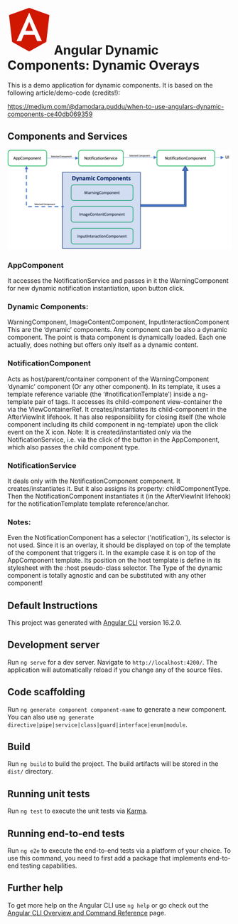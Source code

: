#   <svg xmlns="http://www.w3.org/2000/svg" height="4em" viewBox="0 0 448 512"><!--! Font Awesome Free 6.4.2 by @fontawesome - https://fontawesome.com License - https://fontawesome.com/license (Commercial License) Copyright 2023 Fonticons, Inc. --><style>svg{fill:#cf1702}</style><path d="M185.7 268.1h76.2l-38.1-91.6-38.1 91.6zM223.8 32L16 106.4l31.8 275.7 176 97.9 176-97.9 31.8-275.7zM354 373.8h-48.6l-26.2-65.4H168.6l-26.2 65.4H93.7L223.8 81.5z"/></svg> Angular Dynamic Components: Dynamic Overays 

This is a demo application for dynamic components. It is based on the following article/demo-code (credits!):

https://medium.com/@damodara.puddu/when-to-use-angulars-dynamic-components-ce40db069359

## Components and Services

![image_info](./src/assets/Components-diagramm.png)

### AppComponent
It accesses the NotificationService and passes in it the WarningComponent for new dynamic notification instantiation, upon button click.
### Dynamic Components:
WarningComponent, ImageContentComponent, InputInteractionComponent
This are the ‘dynamic’ components. Any component can be also a dynamic component. The point is thata component is dynamically loaded. Each one actually, does nothing but offers only itself as a dynamic content.
### NotificationComponent
Acts as host/parent/container component of the WarningComponent ‘dynamic’ component (Or any other component). In its template, it uses a template reference variable (the ‘#notificationTemplate’) inside a ng-template pair of tags. It accesses its child-component view-container the via the ViewContainerRef. It creates/instantiates its child-component in the AfterViewInit lifehook. It has also responsibility for closing itself (the whole component including its child component in ng-template) upon the click event on the X icon. Note: It is created/instantiated only via the NotificationService, i.e. via the click of the button in the AppComponent, which also passes the child component type.
### NotificationService
It deals only with the NotificationComponent component. It creates/instantiates it. But it also assigns its property: childComponentType. Then the NotificationComponent instantiates it (in the AfterViewInit lifehook) for the notificationTemplate template reference/anchor.
### Notes:
Even the NotificationComponent has a selector ('notification'), its selector is not used. Since it is an overlay, it should be displayed on top of the template of the component that triggers it. In the example case it is on top of the AppComponent template. Its position on the host template is define in its stylesheet with the :host pseudo-class selector.
The Type of the dynamic component is totally agnostic and can be substituted with any other component!

## Default Instructions
This project was generated with [Angular CLI](https://github.com/angular/angular-cli) version 16.2.0.

## Development server

Run `ng serve` for a dev server. Navigate to `http://localhost:4200/`. The application will automatically reload if you change any of the source files.

## Code scaffolding

Run `ng generate component component-name` to generate a new component. You can also use `ng generate directive|pipe|service|class|guard|interface|enum|module`.

## Build

Run `ng build` to build the project. The build artifacts will be stored in the `dist/` directory.

## Running unit tests

Run `ng test` to execute the unit tests via [Karma](https://karma-runner.github.io).

## Running end-to-end tests

Run `ng e2e` to execute the end-to-end tests via a platform of your choice. To use this command, you need to first add a package that implements end-to-end testing capabilities.

## Further help

To get more help on the Angular CLI use `ng help` or go check out the [Angular CLI Overview and Command Reference](https://angular.io/cli) page.
